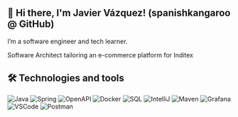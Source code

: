 ## 👋 Hi there, I'm Javier Vázquez! (spanishkangaroo @ GitHub)
I’m a software engineer and tech learner. 

Software Architect tailoring an e-commerce platform for Inditex

## 🛠️ Technologies and tools
<p>
  <img alt="Java" src="https://img.shields.io/badge/-Java-F46800?style=flat&logo=java&logoColor=white" />
  <img alt="Spring" src="https://img.shields.io/badge/Spring-6DB33F?style=flat&logo=spring&logoColor=white" />
  <img alt="OpenAPI" src="https://img.shields.io/badge/-OpenAPI-%23Clojure?style=flat&logo=swagger&logoColor=white" />
  <img alt="Docker" src="https://img.shields.io/badge/-Docker-2496ED?style=flat&logo=docker&logoColor=white" />
  <img alt="SQL" src="https://img.shields.io/badge/SQL-003545?style=flat&logo=mariadb&logoColor=white" />
  <img alt="IntelliJ" src="https://img.shields.io/badge/-IntelliJ-000000.svg?style=flat&logo=intellij-idea&logoColor=white" />
  <img alt="Maven" src="https://img.shields.io/badge/-Maven-C71A36?style=flat&logo=Apache%20Maven&logoColor=white" />
  <img alt="Grafana" src="https://img.shields.io/badge/-Grafana-F46800?style=flat&logo=grafana&logoColor=white" />  
  <img alt="VSCode" src="https://img.shields.io/badge/-VSCode-007ACC?style=flat&logo=visual-studio-code&logoColor=white" />
  <img alt="Postman" src="https://img.shields.io/badge/Postman-FF6C37?style=flat&logo=postman&logoColor=white" />  
</p>

